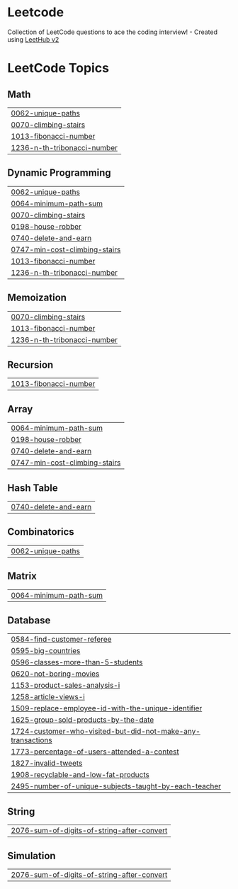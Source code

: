 # Leetcode
Collection of LeetCode questions to ace the coding interview! - Created using [LeetHub v2](https://github.com/arunbhardwaj/LeetHub-2.0)

<!---LeetCode Topics Start-->
# LeetCode Topics
## Math
|  |
| ------- |
| [0062-unique-paths](https://github.com/Vaibhavi2607/Leetcode/tree/master/0062-unique-paths) |
| [0070-climbing-stairs](https://github.com/Vaibhavi2607/Leetcode/tree/master/0070-climbing-stairs) |
| [1013-fibonacci-number](https://github.com/Vaibhavi2607/Leetcode/tree/master/1013-fibonacci-number) |
| [1236-n-th-tribonacci-number](https://github.com/Vaibhavi2607/Leetcode/tree/master/1236-n-th-tribonacci-number) |
## Dynamic Programming
|  |
| ------- |
| [0062-unique-paths](https://github.com/Vaibhavi2607/Leetcode/tree/master/0062-unique-paths) |
| [0064-minimum-path-sum](https://github.com/Vaibhavi2607/Leetcode/tree/master/0064-minimum-path-sum) |
| [0070-climbing-stairs](https://github.com/Vaibhavi2607/Leetcode/tree/master/0070-climbing-stairs) |
| [0198-house-robber](https://github.com/Vaibhavi2607/Leetcode/tree/master/0198-house-robber) |
| [0740-delete-and-earn](https://github.com/Vaibhavi2607/Leetcode/tree/master/0740-delete-and-earn) |
| [0747-min-cost-climbing-stairs](https://github.com/Vaibhavi2607/Leetcode/tree/master/0747-min-cost-climbing-stairs) |
| [1013-fibonacci-number](https://github.com/Vaibhavi2607/Leetcode/tree/master/1013-fibonacci-number) |
| [1236-n-th-tribonacci-number](https://github.com/Vaibhavi2607/Leetcode/tree/master/1236-n-th-tribonacci-number) |
## Memoization
|  |
| ------- |
| [0070-climbing-stairs](https://github.com/Vaibhavi2607/Leetcode/tree/master/0070-climbing-stairs) |
| [1013-fibonacci-number](https://github.com/Vaibhavi2607/Leetcode/tree/master/1013-fibonacci-number) |
| [1236-n-th-tribonacci-number](https://github.com/Vaibhavi2607/Leetcode/tree/master/1236-n-th-tribonacci-number) |
## Recursion
|  |
| ------- |
| [1013-fibonacci-number](https://github.com/Vaibhavi2607/Leetcode/tree/master/1013-fibonacci-number) |
## Array
|  |
| ------- |
| [0064-minimum-path-sum](https://github.com/Vaibhavi2607/Leetcode/tree/master/0064-minimum-path-sum) |
| [0198-house-robber](https://github.com/Vaibhavi2607/Leetcode/tree/master/0198-house-robber) |
| [0740-delete-and-earn](https://github.com/Vaibhavi2607/Leetcode/tree/master/0740-delete-and-earn) |
| [0747-min-cost-climbing-stairs](https://github.com/Vaibhavi2607/Leetcode/tree/master/0747-min-cost-climbing-stairs) |
## Hash Table
|  |
| ------- |
| [0740-delete-and-earn](https://github.com/Vaibhavi2607/Leetcode/tree/master/0740-delete-and-earn) |
## Combinatorics
|  |
| ------- |
| [0062-unique-paths](https://github.com/Vaibhavi2607/Leetcode/tree/master/0062-unique-paths) |
## Matrix
|  |
| ------- |
| [0064-minimum-path-sum](https://github.com/Vaibhavi2607/Leetcode/tree/master/0064-minimum-path-sum) |
## Database
|  |
| ------- |
| [0584-find-customer-referee](https://github.com/Vaibhavi2607/Leetcode/tree/master/0584-find-customer-referee) |
| [0595-big-countries](https://github.com/Vaibhavi2607/Leetcode/tree/master/0595-big-countries) |
| [0596-classes-more-than-5-students](https://github.com/Vaibhavi2607/Leetcode/tree/master/0596-classes-more-than-5-students) |
| [0620-not-boring-movies](https://github.com/Vaibhavi2607/Leetcode/tree/master/0620-not-boring-movies) |
| [1153-product-sales-analysis-i](https://github.com/Vaibhavi2607/Leetcode/tree/master/1153-product-sales-analysis-i) |
| [1258-article-views-i](https://github.com/Vaibhavi2607/Leetcode/tree/master/1258-article-views-i) |
| [1509-replace-employee-id-with-the-unique-identifier](https://github.com/Vaibhavi2607/Leetcode/tree/master/1509-replace-employee-id-with-the-unique-identifier) |
| [1625-group-sold-products-by-the-date](https://github.com/Vaibhavi2607/Leetcode/tree/master/1625-group-sold-products-by-the-date) |
| [1724-customer-who-visited-but-did-not-make-any-transactions](https://github.com/Vaibhavi2607/Leetcode/tree/master/1724-customer-who-visited-but-did-not-make-any-transactions) |
| [1773-percentage-of-users-attended-a-contest](https://github.com/Vaibhavi2607/Leetcode/tree/master/1773-percentage-of-users-attended-a-contest) |
| [1827-invalid-tweets](https://github.com/Vaibhavi2607/Leetcode/tree/master/1827-invalid-tweets) |
| [1908-recyclable-and-low-fat-products](https://github.com/Vaibhavi2607/Leetcode/tree/master/1908-recyclable-and-low-fat-products) |
| [2495-number-of-unique-subjects-taught-by-each-teacher](https://github.com/Vaibhavi2607/Leetcode/tree/master/2495-number-of-unique-subjects-taught-by-each-teacher) |
## String
|  |
| ------- |
| [2076-sum-of-digits-of-string-after-convert](https://github.com/Vaibhavi2607/Leetcode/tree/master/2076-sum-of-digits-of-string-after-convert) |
## Simulation
|  |
| ------- |
| [2076-sum-of-digits-of-string-after-convert](https://github.com/Vaibhavi2607/Leetcode/tree/master/2076-sum-of-digits-of-string-after-convert) |
<!---LeetCode Topics End-->
